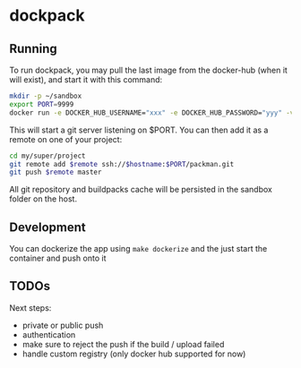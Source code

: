 # dockpack

## Running

To run dockpack, you may pull the last image from the docker-hub (when it will exist), and start it with this command:

````bash
mkdir -p ~/sandbox
export PORT=9999
docker run -e DOCKER_HUB_USERNAME="xxx" -e DOCKER_HUB_PASSWORD="yyy" -v /var/run/docker.sock:/var/run/docker.sock -v ~/sandbox:/sandbox -p $PORT:$PORT robinmonjo/dockpack:1.0
````

This will start a git server listening on $PORT. You can then add it as a remote on one of your project:

````bash
cd my/super/project
git remote add $remote ssh://$hostname:$PORT/packman.git
git push $remote master
````

All git repository and buildpacks cache will be persisted in the sandbox folder on the host.

## Development

You can dockerize the app using `make dockerize` and the just start the container and push onto it

## TODOs

Next steps:
- private or public push
- authentication
- make sure to reject the push if the build / upload failed
- handle custom registry (only docker hub supported for now)
